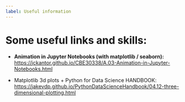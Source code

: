 ```yaml
---
label: Useful information
---
```


# Some useful links and skills:


- **Animation in Jupyter Notebooks (with matplotlib / seaborn):** <br />
https://jckantor.github.io/CBE30338/A.03-Animation-in-Jupyter-Notebooks.html

- Matplotlib 3d plots + Python for Data Science HANDBOOK:
https://jakevdp.github.io/PythonDataScienceHandbook/04.12-three-dimensional-plotting.html
